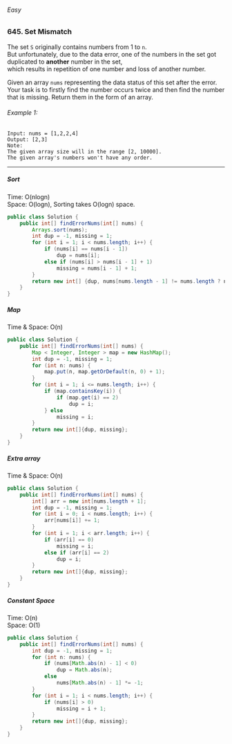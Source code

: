 ###### Easy

### 645. Set Mismatch

The set `S` originally contains numbers from 1 to `n`.   
But unfortunately, due to the data error, one of the numbers in the set got duplicated to **another** number in the set,   
which results in repetition of one number and loss of another number.  

Given an array `nums` representing the data status of this set after the error. Your task is to firstly find the number occurs twice and then find the number that is missing. Return them in the form of an array.  

###### Example 1:
```
Input: nums = [1,2,2,4]
Output: [2,3]
Note:
The given array size will in the range [2, 10000].
The given array's numbers won't have any order.
```

***

##### Sort
Time: O(nlogn)   
Space: O(logn), Sorting takes O(logn) space.
```java
public class Solution {
    public int[] findErrorNums(int[] nums) {
        Arrays.sort(nums);
        int dup = -1, missing = 1;
        for (int i = 1; i < nums.length; i++) {
            if (nums[i] == nums[i - 1])
                dup = nums[i];
            else if (nums[i] > nums[i - 1] + 1)
                missing = nums[i - 1] + 1;
        }
        return new int[] {dup, nums[nums.length - 1] != nums.length ? nums.length : missing};
    }
}
```

##### Map
Time & Space: O(n)
```java
public class Solution {
    public int[] findErrorNums(int[] nums) {
        Map < Integer, Integer > map = new HashMap();
        int dup = -1, missing = 1;
        for (int n: nums) {
            map.put(n, map.getOrDefault(n, 0) + 1);
        }
        for (int i = 1; i <= nums.length; i++) {
            if (map.containsKey(i)) {
                if (map.get(i) == 2)
                    dup = i;
            } else
                missing = i;
        }
        return new int[]{dup, missing};
    }
}
```

##### Extra array
Time & Space: O(n)
```java
public class Solution {
    public int[] findErrorNums(int[] nums) {
        int[] arr = new int[nums.length + 1];
        int dup = -1, missing = 1;
        for (int i = 0; i < nums.length; i++) {
            arr[nums[i]] += 1;
        }
        for (int i = 1; i < arr.length; i++) {
            if (arr[i] == 0)
                missing = i;
            else if (arr[i] == 2)
                dup = i;
        }
        return new int[]{dup, missing};
    }
}
```

##### Constant Space
Time: O(n)  
Space: O(1)
```java
public class Solution {
    public int[] findErrorNums(int[] nums) {
        int dup = -1, missing = 1;
        for (int n: nums) {
            if (nums[Math.abs(n) - 1] < 0)
                dup = Math.abs(n);
            else
                nums[Math.abs(n) - 1] *= -1;
        }
        for (int i = 1; i < nums.length; i++) {
            if (nums[i] > 0)
                missing = i + 1;
        }
        return new int[]{dup, missing};
    }
}
```
